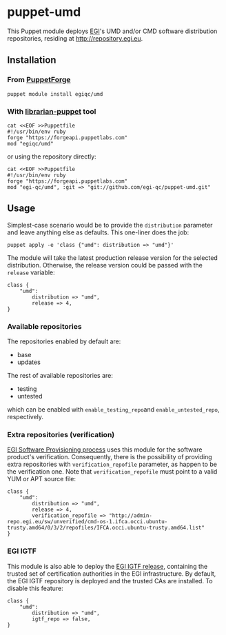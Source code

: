 # puppet-umd

This Puppet module deploys [EGI](https://www.egi.eu/)'s UMD and/or CMD software
distribution repositories, residing at http://repository.egi.eu.

## Installation
### From [PuppetForge](https://forge.puppet.com/)
    puppet module install egiqc/umd
### With [librarian-puppet](http://librarian-puppet.com/) tool
    cat <<EOF >>Puppetfile
    #!/usr/bin/env ruby
    forge "https://forgeapi.puppetlabs.com"
    mod "egiqc/umd"

or using the repository directly:

    cat <<EOF >>Puppetfile
    #!/usr/bin/env ruby
    forge "https://forgeapi.puppetlabs.com"
    mod "egi-qc/umd", :git => "git://github.com/egi-qc/puppet-umd.git"

## Usage
Simplest-case scenario would be to provide the `distribution` parameter and
leave anything else as defaults. This one-liner does the job:

    puppet apply -e 'class {"umd": distribution => "umd"}'

The module will take the latest production release version for the selected
distribution. Otherwise, the release version could be passed with the
`release` variable:

    class {
        "umd":
            distribution => "umd",
            release => 4,
    }

### Available repositories
The repositories enabled by default are:
  - base
  - updates

The rest of available repositories are:
  - testing
  - untested

which can be enabled with `enable_testing_repo`and `enable_untested_repo`,
respectively.

### Extra repositories (verification)
[EGI Software Provisioning process](https://wiki.egi.eu/wiki/Software_Provisioning_Process)
uses this module for the software product's verification. Consequently, there
is the possibility of providing extra repositories with `verification_repofile`
parameter, as happen to be the verification one. Note that
`verification_repofile` must point to a valid YUM or APT source file:

    class {
        "umd":
            distribution => "umd",
            release => 4,
            verification_repofile => "http://admin-repo.egi.eu/sw/unverified/cmd-os-1.ifca.occi.ubuntu-trusty.amd64/0/3/2/repofiles/IFCA.occi.ubuntu-trusty.amd64.list"
    }
### EGI IGTF
This module is also able to deploy the [EGI IGTF release](https://wiki.egi.eu/wiki/EGI_IGTF_Release),
containing the trusted set of certification authorities in the EGI
infrastructure. By default, the EGI IGTF repository is deployed and the trusted
CAs are installed. To disable this feature:

    class {
        "umd":
            distribution => "umd",
            igtf_repo => false,
    }

